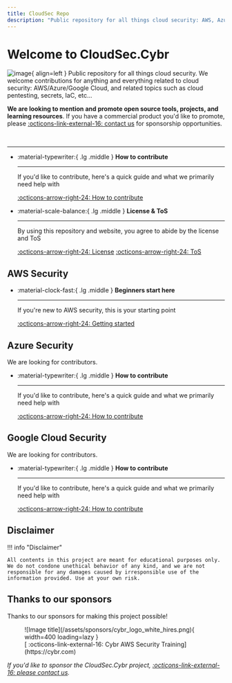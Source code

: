 ```yaml
---
title: CloudSec Repo
description: "Public repository for all things cloud security: AWS, Azure, Google Cloud, and related topics."
---
```


# Welcome to CloudSec.Cybr

![image](/assets/cloudsec.cybr-logo-300px.jpg){ align=left }
Public repository for all things cloud security. We welcome contributions for anything and everything related to cloud security: AWS/Azure/Google Cloud, and related topics such as cloud pentesting, secrets, IaC, etc... 


**We are looking to mention and promote open source tools, projects, and learning resources**. If you have a commercial product you'd like to promote, please [ :octicons-link-external-16: contact us](https://cybr.com/contact)  for sponsorship opportunities.

<br />

---

<div class="grid cards" markdown>

-   :material-typewriter:{ .lg .middle } __How to contribute__

    ---

    If you'd like to contribute, here's a quick guide and what we primarily need help with

    [:octicons-arrow-right-24: How to contribute](/contributing)

-   :material-scale-balance:{ .lg .middle } __License & ToS__

    ---

    By using this repository and website, you agree to abide by the license and ToS

    [:octicons-arrow-right-24: License](https://github.com/Cybr-Inc/CloudSec?tab=License-1-ov-file) [:octicons-arrow-right-24: ToS](/#disclaimer)

</div>

## <span class="aws"> AWS Security </span>

<div class="grid cards" markdown>

-   :material-clock-fast:{ .lg .middle } __Beginners start here__

    ---

    If you're new to AWS security, this is your starting point

    [:octicons-arrow-right-24: Getting started](/aws/aws-native-security-services/)

</div>

## <span class="azure"> Azure Security </span>

We are looking for contributors.

<div class="grid cards" markdown>

-   :material-typewriter:{ .lg .middle } __How to contribute__

    ---

    If you'd like to contribute, here's a quick guide and what we primarily need help with

    [:octicons-arrow-right-24: How to contribute](/contributing)

</div>

## <span class="google-cloud"> Google Cloud Security <span>

We are looking for contributors.

<div class="grid cards" markdown>

-   :material-typewriter:{ .lg .middle } __How to contribute__

    ---

    If you'd like to contribute, here's a quick guide and what we primarily need help with

    [:octicons-arrow-right-24: How to contribute](/contributing)

</div>

## Disclaimer 
!!! info "Disclaimer"

    All contents in this project are meant for educational purposes only. We do not condone unethical behavior of any kind, and we are not responsible for any damages caused by irresponsible use of the information provided. Use at your own risk. 

## Thanks to our sponsors
Thanks to our sponsors for making this project possible!

<figure markdown>
  ![Image title](/assets/sponsors/cybr_logo_white_hires.png){ width=400 loading=lazy }
    <figcaption>[ :octicons-link-external-16: Cybr AWS Security Training](https://cybr.com)</figcaption>
</figure>

*If you'd like to sponsor the CloudSec.Cybr project, [ :octicons-link-external-16: please contact us](https://cybr.com/contact).*